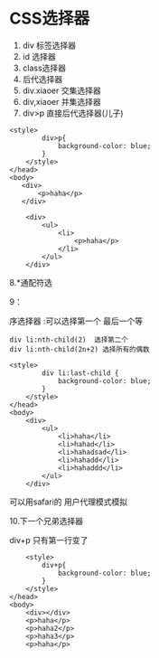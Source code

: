 # CSS选择器

1. div 标签选择器
2. id 选择器
3. class选择器
4. 后代选择器
5. div.xiaoer 交集选择器
6. div,xiaoer 并集选择器
7. div&gt;p 直接后代选择器\(儿子\)

```
<style>
        div>p{
            background-color: blue;
        }
    </style>
</head>
<body>
   <div>
       <p>haha</p>
   </div>

    <div>
        <ul>
            <li>
                <p>haha</p>
            </li>
        </ul>
    </div>
```

8.\*通配符选

9：

序选择器 :可以选择第一个 最后一个等  

```
div li:nth-child(2)  选择第二个
div li:nth-child(2n+2) 选择所有的偶数
```

```
<style>
        div li:last-child {
            background-color: blue;
        }
    </style>
</head>
<body>
    <div>
        <ul>
            <li>haha</li>
            <li>hahad</li>
            <li>hahadsad</li>
            <li>hahadd</li>
            <li>hahaddd</li>
        </ul>
    </div>
```

可以用safari的 用户代理模式模拟



10.下一个兄弟选择器

div+p    只有第一行变了

```
    <style>
        div+p{
            background-color: blue;
        }
    </style>
</head>
<body>
    <div></div>
    <p>haha</p>
    <p>haha2</p>
    <p>haha3</p>
    <p>haha</p>
```



